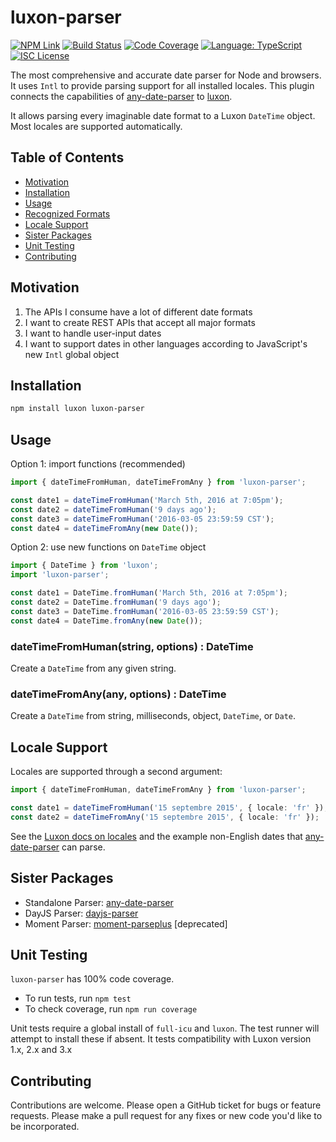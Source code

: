 # luxon-parser

[![NPM Link](https://img.shields.io/npm/v/luxon-parser?v=1.0.3)](https://npmjs.com/package/luxon-parser)
[![Build Status](https://github.com/kensnyder/luxon-parser/actions/workflows/workflow.yml/badge.svg?v=2.0.0-rc.1)](https://github.com/kensnyder/luxon-parser/actions)
[![Code Coverage](https://codecov.io/gh/kensnyder/luxon-parser/branch/main/graph/badge.svg?v=2.0.0-rc.1)](https://codecov.io/gh/kensnyder/luxon-parser)
[![Language: TypeScript](https://badgen.net/static/language/TS?v=1.0.3)](https://github.com/search?q=repo:kensnyder/luxon-parser++language:TypeScript&type=code)
[![ISC License](https://badgen.net/github/license/kensnyder/luxon-parser?v=1.0.3)](https://opensource.org/licenses/ISC)

The most comprehensive and accurate date parser for Node and browsers. It uses
`Intl` to provide parsing support for all installed locales. This plugin
connects the capabilities of
[any-date-parser](https://npmjs.com/package/dany-date-parser) to
[luxon](https://moment.github.io/luxon/docs/).

It allows parsing every imaginable date format to a Luxon `DateTime` object.
Most locales are supported automatically.

## Table of Contents

- [Motivation](#motivation)
- [Installation](#installation)
- [Usage](#usage)
- [Recognized Formats](https://www.npmjs.com/package/any-date-parser#exhaustive-list-of-date-formats)
- [Locale Support](#locale-support)
- [Sister Packages](#sister-packages)
- [Unit Testing](#unit-testing)
- [Contributing](#contributing)

## Motivation

1. The APIs I consume have a lot of different date formats
1. I want to create REST APIs that accept all major formats
1. I want to handle user-input dates
1. I want to support dates in other languages according to JavaScript's new
   `Intl` global object

## Installation

```bash
npm install luxon luxon-parser
```

## Usage

Option 1: import functions (recommended)

```ts
import { dateTimeFromHuman, dateTimeFromAny } from 'luxon-parser';

const date1 = dateTimeFromHuman('March 5th, 2016 at 7:05pm');
const date2 = dateTimeFromHuman('9 days ago');
const date3 = dateTimeFromHuman('2016-03-05 23:59:59 CST');
const date4 = dateTimeFromAny(new Date());
```

Option 2: use new functions on `DateTime` object

```ts
import { DateTime } from 'luxon';
import 'luxon-parser';

const date1 = DateTime.fromHuman('March 5th, 2016 at 7:05pm');
const date2 = DateTime.fromHuman('9 days ago');
const date3 = DateTime.fromHuman('2016-03-05 23:59:59 CST');
const date4 = DateTime.fromAny(new Date());
```

### dateTimeFromHuman(string, options) : DateTime

Create a `DateTime` from any given string.

### dateTimeFromAny(any, options) : DateTime

Create a `DateTime` from string, milliseconds, object, `DateTime`, or `Date`.

## Locale Support

Locales are supported through a second argument:

```ts
import { dateTimeFromHuman, dateTimeFromAny } from 'luxon-parser';

const date1 = dateTimeFromHuman('15 septembre 2015', { locale: 'fr' });
const date2 = dateTimeFromAny('15 septembre 2015', { locale: 'fr' });
```

See the
[Luxon docs on locales](https://moment.github.io/luxon/docs/manual/intl.html)
and the example non-English dates that
[any-date-parser](https://www.npmjs.com/package/any-date-parser#locale-support)
can parse.

## Sister Packages

- Standalone Parser: [any-date-parser](http://npmjs.com/package/any-date-parser)
- DayJS Parser: [dayjs-parser](http://npmjs.com/package/dayjs-parser)
- Moment Parser: [moment-parseplus](http://npmjs.com/package/moment-parseplus) \[deprecated]

## Unit Testing

`luxon-parser` has 100% code coverage.

- To run tests, run `npm test`
- To check coverage, run `npm run coverage`

Unit tests require a global install of `full-icu` and `luxon`. The test runner
will attempt to install these if absent. It tests compatibility with Luxon
version 1.x, 2.x and 3.x

## Contributing

Contributions are welcome. Please open a GitHub ticket for bugs or feature
requests. Please make a pull request for any fixes or new code you'd like to be
incorporated.
